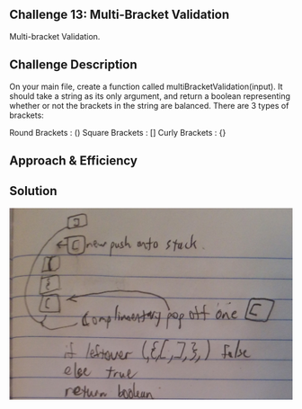 ## Challenge 13: Multi-Bracket Validation
Multi-bracket Validation.

## Challenge Description
On your main file, create a function called multiBracketValidation(input). It should take a string as its only argument, and return a boolean representing whether or not the brackets in the string are balanced. There are 3 types of brackets:

Round Brackets : ()
Square Brackets : []
Curly Brackets : {}


## Approach & Efficiency


## Solution
![Image](../../assests/CC13.jpg)